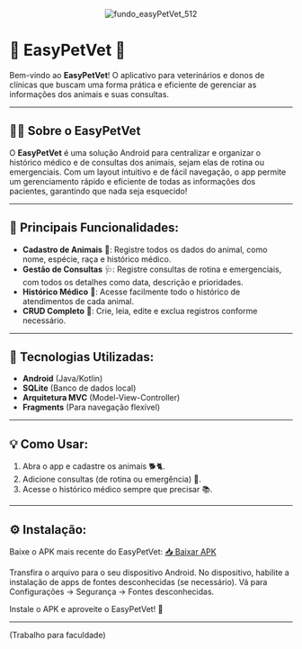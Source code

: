<p align="center">
  <img src="https://github.com/user-attachments/assets/e0c8ac35-78a8-4c43-b51d-2ec801008814" alt="fundo_easyPetVet_512">
</p>

# 🐾 EasyPetVet 🐾

Bem-vindo ao **EasyPetVet**! O aplicativo para veterinários e donos de clínicas que buscam uma forma prática e eficiente de gerenciar as informações dos animais e suas consultas.

---

## 🐶🐱 Sobre o EasyPetVet

O **EasyPetVet** é uma solução Android para centralizar e organizar o histórico médico e de consultas dos animais, sejam elas de rotina ou emergenciais. Com um layout intuitivo e de fácil navegação, o app permite um gerenciamento rápido e eficiente de todas as informações dos pacientes, garantindo que nada seja esquecido!

---

## 📱 Principais Funcionalidades:
- **Cadastro de Animais** 🐾: Registre todos os dados do animal, como nome, espécie, raça e histórico médico.
- **Gestão de Consultas** 🩺: Registre consultas de rotina e emergenciais, com todos os detalhes como data, descrição e prioridades.
- **Histórico Médico** 📜: Acesse facilmente todo o histórico de atendimentos de cada animal.
- **CRUD Completo** 🔧: Crie, leia, edite e exclua registros conforme necessário.

---

## 🚀 Tecnologias Utilizadas:
- **Android** (Java/Kotlin)
- **SQLite** (Banco de dados local)
- **Arquitetura MVC** (Model-View-Controller)
- **Fragments** (Para navegação flexível)

---

## 💡 Como Usar:
1. Abra o app e cadastre os animais 🐕🐈.
2. Adicione consultas (de rotina ou emergência) 💉.
3. Acesse o histórico médico sempre que precisar 📚.

---

## ⚙️ Instalação:
Baixe o APK mais recente do EasyPetVet: <a href="https://drive.google.com/file/d/1SFllhZA_bfL9BZJ-5_FE7AqlwiFLdHkg/view?usp=sharing" target="_blank">📥 Baixar APK</a>

Transfira o arquivo para o seu dispositivo Android.
No dispositivo, habilite a instalação de apps de fontes desconhecidas (se necessário).
Vá para Configurações → Segurança → Fontes desconhecidas.


Instale o APK e aproveite o EasyPetVet! 🐾

---

(Trabalho para faculdade)
